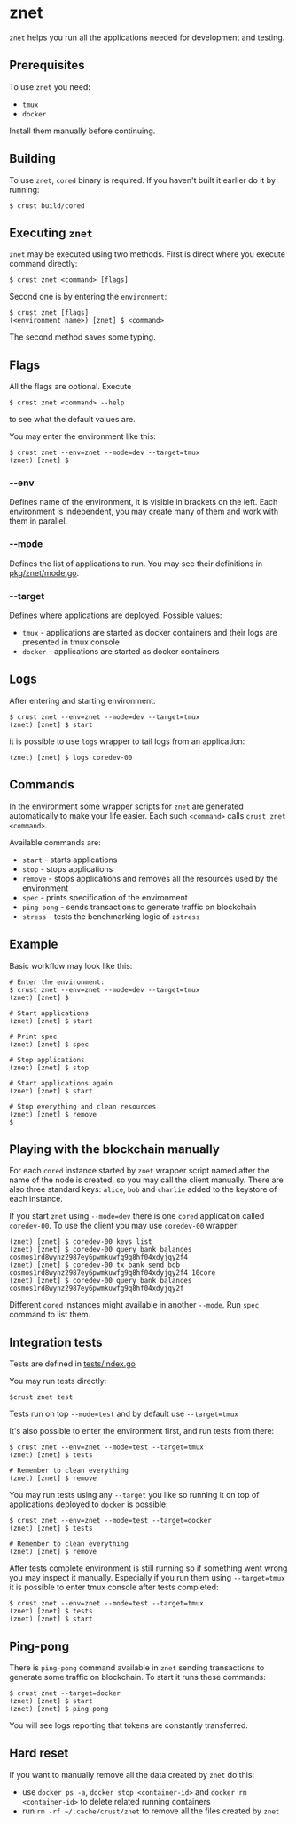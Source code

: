 # znet
`znet` helps you run all the applications needed for development and testing.

## Prerequisites
To use `znet` you need:
- `tmux`
- `docker`

Install them manually before continuing.

## Building

To use `znet`, `cored` binary is required. If you haven't built it earlier do it by running:

```
$ crust build/cored
```

## Executing `znet`

`znet` may be executed using two methods.
First is direct where you execute command directly:

```
$ crust znet <command> [flags]
```

Second one is by entering the `environment`:

```
$ crust znet [flags]
(<environment name>) [znet] $ <command> 
```

The second method saves some typing.

## Flags

All the flags are optional. Execute

```
$ crust znet <command> --help
```

to see what the default values are.

You may enter the environment like this:

```
$ crust znet --env=znet --mode=dev --target=tmux
(znet) [znet] $
```

### --env

Defines name of the environment, it is visible in brackets on the left.
Each environment is independent, you may create many of them and work with them in parallel.

### --mode

Defines the list of applications to run. You may see their definitions in [pkg/znet/mode.go](../../pkg/znet/mode.go).

### --target

Defines where applications are deployed. Possible values:
- `tmux` - applications are started as docker containers and their logs are presented in tmux console
- `docker` - applications are started as docker containers

## Logs

After entering and starting environment:

```
$ crust znet --env=znet --mode=dev --target=tmux
(znet) [znet] $ start
```

it is possible to use `logs` wrapper to tail logs from an application:

```
(znet) [znet] $ logs coredev-00
```

## Commands

In the environment some wrapper scripts for `znet` are generated automatically to make your life easier.
Each such `<command>` calls `crust znet <command>`.

Available commands are:
- `start` - starts applications
- `stop` - stops applications
- `remove` - stops applications and removes all the resources used by the environment
- `spec` - prints specification of the environment
- `ping-pong` - sends transactions to generate traffic on blockchain
- `stress` - tests the benchmarking logic of `zstress`

## Example

Basic workflow may look like this:

```
# Enter the environment:
$ crust znet --env=znet --mode=dev --target=tmux
(znet) [znet] $

# Start applications
(znet) [znet] $ start

# Print spec
(znet) [znet] $ spec

# Stop applications
(znet) [znet] $ stop

# Start applications again
(znet) [znet] $ start

# Stop everything and clean resources
(znet) [znet] $ remove
$
```

## Playing with the blockchain manually

For each `cored` instance started by `znet` wrapper script named after the name of the node is created, so you may call the client manually.
There are also three standard keys: `alice`, `bob` and `charlie` added to the keystore of each instance.

If you start `znet` using `--mode=dev` there is one `cored` application called `coredev-00`.
To use the client you may use `coredev-00` wrapper:

```
(znet) [znet] $ coredev-00 keys list
(znet) [znet] $ coredev-00 query bank balances cosmos1rd8wynz2987ey6pwmkuwfg9q8hf04xdyjqy2f4
(znet) [znet] $ coredev-00 tx bank send bob cosmos1rd8wynz2987ey6pwmkuwfg9q8hf04xdyjqy2f4 10core
(znet) [znet] $ coredev-00 query bank balances cosmos1rd8wynz2987ey6pwmkuwfg9q8hf04xdyjqy2f
```

Different `cored` instances might available in another `--mode`. Run `spec` command to list them.

## Integration tests

Tests are defined in [tests/index.go](../../tests/index.go)

You may run tests directly:

```
$crust znet test
```

Tests run on top `--mode=test` and by default use `--target=tmux`

It's also possible to enter the environment first, and run tests from there:

```
$ crust znet --env=znet --mode=test --target=tmux
(znet) [znet] $ tests

# Remember to clean everything
(znet) [znet] $ remove
```

You may run tests using any `--target` you like so running it on top of applications deployed to `docker` is possible:

```
$ crust znet --env=znet --mode=test --target=docker
(znet) [znet] $ tests

# Remember to clean everything
(znet) [znet] $ remove
```

After tests complete environment is still running so if something went wrong you may inspect it manually.
Especially if you run them using `--target=tmux` it is possible to enter tmux console after tests completed:

```
$ crust znet --env=znet --mode=test --target=tmux
(znet) [znet] $ tests
(znet) [znet] $ start
```

## Ping-pong

There is `ping-pong` command available in `znet` sending transactions to generate some traffic on blockchain.
To start it runs these commands:

```
$ crust znet --target=docker
(znet) [znet] $ start
(znet) [znet] $ ping-pong
```

You will see logs reporting that tokens are constantly transferred.

## Hard reset

If you want to manually remove all the data created by `znet` do this:
- use `docker ps -a`, `docker stop <container-id>` and `docker rm <container-id>` to delete related running containers
- run `rm -rf ~/.cache/crust/znet` to remove all the files created by `znet`
